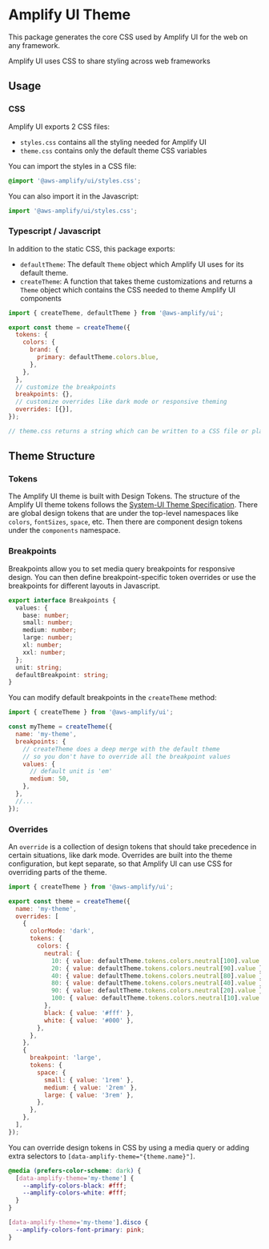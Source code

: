 # Amplify UI Theme

This package generates the core CSS used by Amplify UI for the web on any framework.

Amplify UI uses CSS to share styling across web frameworks

## Usage

### CSS

Amplify UI exports 2 CSS files:

- `styles.css` contains all the styling needed for Amplify UI
- `theme.css` contains only the default theme CSS variables

You can import the styles in a CSS file:

```css
@import '@aws-amplify/ui/styles.css';
```

You can also import it in the Javascript:

```javascript
import '@aws-amplify/ui/styles.css';
```

### Typescript / Javascript

In addition to the static CSS, this package exports:

- `defaultTheme`: The default `Theme` object which Amplify UI uses for its default theme.
- `createTheme`: A function that takes theme customizations and returns a `Theme` object which contains the CSS needed to theme Amplify UI components

```javascript
import { createTheme, defaultTheme } from '@aws-amplify/ui';

export const theme = createTheme({
  tokens: {
    colors: {
      brand: {
        primary: defaultTheme.colors.blue,
      },
    },
  },
  // customize the breakpoints
  breakpoints: {},
  // customize overrides like dark mode or responsive theming
  overrides: [{}],
});

// theme.css returns a string which can be written to a CSS file or placed inline in a <style> tag
```

## Theme Structure

### Tokens

The Amplify UI theme is built with Design Tokens. The structure of the Amplify UI theme tokens follows the [System-UI Theme Specification](https://system-ui.com/theme/). There are global design tokens that are under the top-level namespaces like `colors`, `fontSizes`, `space`, etc. Then there are component design tokens under the `components` namespace.

### Breakpoints

Breakpoints allow you to set media query breakpoints for responsive design. You can then define breakpoint-specific token overrides or use the breakpoints for different layouts in Javascript.

```typescript
export interface Breakpoints {
  values: {
    base: number;
    small: number;
    medium: number;
    large: number;
    xl: number;
    xxl: number;
  };
  unit: string;
  defaultBreakpoint: string;
}
```

You can modify default breakpoints in the `createTheme` method:

```javascript
import { createTheme } from '@aws-amplify/ui';

const myTheme = createTheme({
  name: 'my-theme',
  breakpoints: {
    // createTheme does a deep merge with the default theme
    // so you don't have to override all the breakpoint values
    values: {
      // default unit is 'em'
      medium: 50,
    },
  },
  //...
});
```

### Overrides

An `override` is a collection of design tokens that should take precedence in certain situations, like dark mode. Overrides are built into the theme configuration, but kept separate, so that Amplify UI can use CSS for overriding parts of the theme.

```javascript
import { createTheme } from '@aws-amplify/ui';

export const theme = createTheme({
  name: 'my-theme',
  overrides: [
    {
      colorMode: 'dark',
      tokens: {
        colors: {
          neutral: {
            10: { value: defaultTheme.tokens.colors.neutral[100].value },
            20: { value: defaultTheme.tokens.colors.neutral[90].value },
            40: { value: defaultTheme.tokens.colors.neutral[80].value },
            80: { value: defaultTheme.tokens.colors.neutral[40].value },
            90: { value: defaultTheme.tokens.colors.neutral[20].value },
            100: { value: defaultTheme.tokens.colors.neutral[10].value },
          },
          black: { value: '#fff' },
          white: { value: '#000' },
        },
      },
    },
    {
      breakpoint: 'large',
      tokens: {
        space: {
          small: { value: '1rem' },
          medium: { value: '2rem' },
          large: { value: '3rem' },
        },
      },
    },
  ],
});
```

You can override design tokens in CSS by using a media query or adding extra selectors to `[data-amplify-theme="{theme.name}"]`.

```css
@media (prefers-color-scheme: dark) {
  [data-amplify-theme='my-theme'] {
    --amplify-colors-black: #fff;
    --amplify-colors-white: #fff;
  }
}

[data-amplify-theme='my-theme'].disco {
  --amplify-colors-font-primary: pink;
}
```
